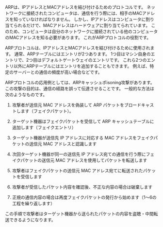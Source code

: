 

ARPは、IPアドレスとMACアドレスを結び付けるためのプロトコルです。
ネットワークに接続されたコンピュータは、通信を行う際には、相手のMACアドレスを知っていなければなりません。
しかし、IPアドレスはコンピュータに割り当てられるだけで、MACアドレスはハードウェアに割り当てられています。
このため、コンピュータは自分のネットワークに接続されている他のコンピュータのMACアドレスを知る必要があります。
これがARPプロトコルの役割です。

ARPプロトコルは、IPアドレスとMACアドレスを結び付けるために使用されます。
通常、ARPテーブルにはエントリが2つあります。
1つ目はマシン自身のエントリで、2つ目はデフォルトゲートウェイのエントリです。
これら2つのエントリ以外にARPテーブルにはエントリを追加することもできます。
例えば、特定のサーバーとの通信の頻度が高い場合などです。

 ARPプロトコルの応用例としては、ARPキャッシュポisoning攻撃があります。
 この攻撃の目的は、通信の経路を誤って伝達させることです。
 一般的な方法は次のようなものです。

 1. 攻撃者が送信元 MAC アドレスを偽装して ARP パケットをブロードキャストします（フェイクパケット）。

 2. ターゲット機器はフェイクパケットを受信して ARP キャッシュテーブルに追加します（フェイクエントリ）

 3. ターゲット機器が送信先 IP アドレスに対応する MAC アドレスをフェイクパケットの送信元 MAC アドレスと認識します

 4. 次回ターゲット機器が同一の送信先 IP アドレス宛ての通信を行う際にフェイクパケットの送信元 MAC アドレスを使用してパケットを転送します

 5. 攻撃者はフェイクパケットの送信元 MAC アドレス宛てに転送されたパケットを受信します

 6. 攻撃者が受信したパケット内容を確認後、不正な内容の場合は破棄します

 7. 正規の通信内容の場合は再度フェイクパケットの発行から始めます（1〜6の工程を繰り返します）

 この手順で攻撃者はターゲット機器から送られたパケットの内容を盗聴・中間転送できるようになります。